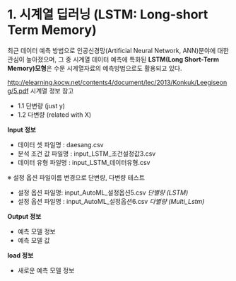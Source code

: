# 1. 시계열 딥러닝 (LSTM: Long-short Term Memory)


최근 데이터 예측 방법으로 인공신경망(Artificial Neural Network, ANN)분야에 대한 관심이 높아졌으며, 
그 중 시계열 데이터 예측에 특화된 **LSTM(Long Short-Term Memory)모형**은 수문 시계열자료의 예측방법으로도 활용되고 있다.

http://elearning.kocw.net/contents4/document/lec/2013/Konkuk/Leegiseong/5.pdf
시계열 정보 참고

 - 1.1 단변량 (just y)
 - 1.2 다변량 (related with X)

**Input 정보**

- 데이터 셋 파일명 : daesang.csv
- 분석 조건 값 파일명 : input_LSTM_조건설정값3.csv
- 데이터 유형 파일명 : input_LSTM_데이터유형.csv

※ 설정 옵션 파일이름 변경으로 단변량, 다변량 테스트

- 설정 옵션 파일명: input_AutoML_설정옵션5.csv *단별량 (LSTM)*
- 설정 옵션 파일명 : input_AutoML_설정옵션6.csv *다별량 (Multi_Lstm)*

**Output 정보**

- 예측 모델 정보
- 예측 모델 값

**load 정보**

- 새로운 예측 모델 정보
